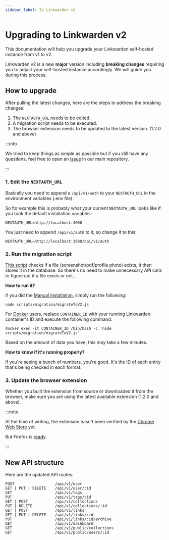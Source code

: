 ```yaml
---
sidebar_label: To Linkwarden v2
---
```


# Upgrading to Linkwarden v2

This documentation will help you upgrade your Linkwarden self-hosted instance from v1 to v2.

Linkwarden v2 is a new **major** version including **breaking changes** requiring you to adjust your self-hosted instance accordingly. We will guide you during this process.

## How to upgrade

After pulling the latest changes, here are the steps to address the breaking changes:

1. The `NEXTAUTH_URL` needs to be edited.
2. A migration script needs to be executed.
3. The browser extension needs to be updated to the latest version. (1.2.0 and above)

:::info

We tried to keep things as simple as possible but if you still have any questions, feel free to open an [issue](https://github.com/linkwarden/linkwarden/issues/new/choose) in our main repository.

:::

### 1. Edit the `NEXTAUTH_URL`

Basically you need to append a `/api/v1/auth` to your `NEXTAUTH_URL` in the environment variables (.env file).

So for example this is probably what your current `NEXTAUTH_URL` looks like if you took the default installation variables:

```
NEXTAUTH_URL=http://localhost:3000
```

You just need to append `/api/v1/auth` to it, so change it to this:

```
NEXTAUTH_URL=http://localhost:3000/api/v1/auth
```

### 2. Run the migration script

[This script](https://github.com/linkwarden/linkwarden/blob/main/scripts/migration/migrateToV2.js) checks if a file (screenshot/pdf/profile photo) exists, it then stores it in the database. So there's no need to make unnecessary API calls to figure out if a file exists or not...

**How to run it?**

If you did the [Manual installation](/self-hosting/installation#manual-installation), simply run the following:

```
node scripts/migration/migrateToV2.js
```

For [Docker](/self-hosting/installation#docker-compose) users, replace `CONTAINER_ID` with your running Linkwarden container's ID and execute the following command:

```
docker exec -it CONTAINER_ID /bin/bash -c 'node scripts/migration/migrateToV2.js'
```

Based on the amount of data you have, this _may_ take a few minutes.

**How to know if it's running properly?**

If you're seeing a bunch of numbers, you're good. It's the ID of each entity that's being checked in each format.

### 3. Update the browser extension

Whether you built the extension from source or downloaded it from the browser, make sure you are using the latest available extension (1.2.0 and above).

:::note

At the time of writing, the extension hasn't been verified by the [Chrome Web Store](https://chrome.google.com/webstore/detail/linkwarden/pnidmkljnhbjfffciajlcpeldoljnidn) yet.

But Firefox is [ready](https://addons.mozilla.org/en-CA/firefox/addon/linkwarden/).

:::

## New API structure

Here are the updated API routes:

```
POST                  /api/v1/user
GET | PUT | DELETE    /api/v1/user/:id
GET                   /api/v1/tags
PUT                   /api/v1/tags/:id
GET | POST            /api/v1/collections
PUT | DELETE          /api/v1/collections/:id
GET | POST            /api/v1/links
GET | PUT | DELETE    /api/v1/links/:id
PUT                   /api/v1/links/:id/archive
GET                   /api/v1/dashboard
GET                   /api/v1/public/collections
GET                   /api/v1/public/users/:id
```
